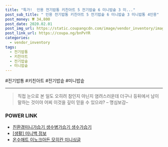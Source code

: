 ```yaml
--- 
title: "특가!  인용 전기밥통 키친아트 5 전기밥솥 6 미니밥솥 3 미..." 
post_sub_title: " 인용 전기밥통 키친아트 5 전기밥솥 6 미니밥솥 3 미니밥통 4인용" 
post_money: ₩ 34,800 
post_date: 2020.02.01 
post_img_url: https://static.coupangcdn.com/image/vendor_inventory/images/2018/03/13/19/9/19ae11a0-abca-4d5a-8357-82699603e1cc.jpg 
post_link_url: https://coupa.ng/bnPvYR 
categories: 
  - vendor_inventory 
tags: 
  - 전기밥통 
  - 키친아트 
  - 전기밥솥 
  - 미니밥솥 
--- 
```

  #전기밥통 #키친아트 #전기밥솥 #미니밥솥 
<hr> 

> 직접 눈으로 본 일도 오히려 참인지 아닌지 염려스러운데 더구나 등뒤에서 남이 말하는 것이야 어찌 이것을 깊이 믿을 수 있으랴? – 명심보감–  


### POWER LINK

* <a href="https://blog.naver.com/fasyy4321/221792228091" target="_blank">친환경미니가습기 생수병가습기 생수가습기</a>
* <a href="https://blog.naver.com/sakai111/221758232303" target="_blank"> [생활] 미니백 정보 </a>
* <a href="https://blog.naver.com/santokki14/221780472237" target="_blank">온수매트 이노크아든 모히칸 미니싱글</a>
